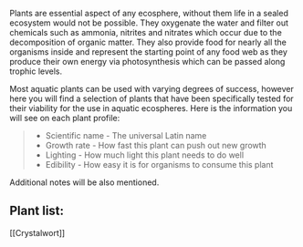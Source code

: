 Plants are essential aspect of any ecosphere, without them life in a sealed ecosystem would not be possible. They oxygenate the water and filter out chemicals such as ammonia, nitrites and nitrates which occur due to the decomposition of organic matter. They also provide food for nearly all the organisms inside and represent the starting point of any food web as they produce their own energy via photosynthesis which can be passed along trophic levels. 

Most aquatic plants can be used with varying degrees of success, however here you will find a selection of plants that have been specifically tested for their viability for the use in aquatic ecospheres.
Here is the information you will see on each plant profile:
> - Scientific name - The universal Latin name
> - Growth rate - How fast this plant can push out new growth
> - Lighting - How much light this plant needs to do well
> - Edibility - How easy it is for organisms to consume this plant

Additional notes will be also mentioned.

## Plant list:
[[Crystalwort]]


